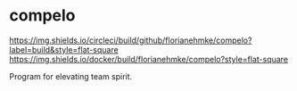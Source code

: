 # compelo

https://img.shields.io/circleci/build/github/florianehmke/compelo?label=build&style=flat-square https://img.shields.io/docker/build/florianehmke/compelo?style=flat-square

Program for elevating team spirit.
